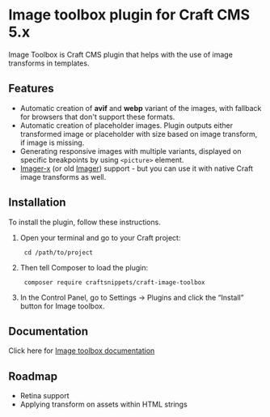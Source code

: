 # Image toolbox plugin for Craft CMS 5.x

Image Toolbox is Craft CMS plugin that helps with the use of image transforms in templates.

## Features

* Automatic creation of **avif** and **webp** variant of the images, with fallback for browsers that don't support these formats.
* Automatic creation of placeholder images. Plugin outputs either transformed image or placeholder with size based on image transform, if image is missing.
* Generating responsive images with multiple variants, displayed on specific breakpoints by using `<picture>` element.
* [Imager-x](https://plugins.craftcms.com/imager-x) (or old [Imager](https://plugins.craftcms.com/imager)) support - but you can use it with native Craft image transforms as well.

## Installation

To install the plugin, follow these instructions.

1. Open your terminal and go to your Craft project:

        cd /path/to/project

2. Then tell Composer to load the plugin:

        composer require craftsnippets/craft-image-toolbox

3. In the Control Panel, go to Settings → Plugins and click the “Install” button for Image toolbox.

## Documentation

Click here for [Image toolbox documentation](http://craftsnippets.com/docs/image-toolbox)

## Roadmap

* Retina support
* Applying transform on assets within HTML strings
